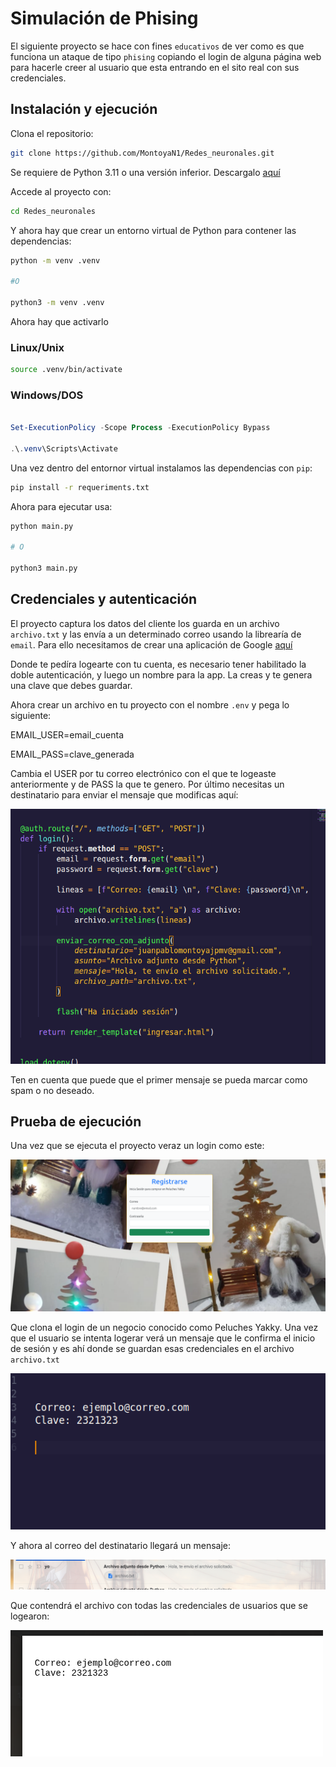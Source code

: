# Simulación de  Phising 

El siguiente proyecto se hace con fines `educativos` de ver como es que funciona un ataque de tipo `phising` copiando el login de alguna página web para hacerle creer al usuario que esta entrando en el sito real con sus credenciales.


## Instalación y ejecución 
Clona el repositorio:

```bash
git clone https://github.com/MontoyaN1/Redes_neuronales.git
```

Se requiere de Python 3.11 o una versión inferior. Descargalo [aquí](https://www.python.org/downloads/)


Accede al proyecto con:


```bash
cd Redes_neuronales
```

Y ahora hay que crear un entorno virtual de Python para contener las dependencias:

```bash 
python -m venv .venv

#O

python3 -m venv .venv
```

Ahora hay que activarlo


### Linux/Unix

```bash
source .venv/bin/activate

```


### Windows/DOS

```powershell

Set-ExecutionPolicy -Scope Process -ExecutionPolicy Bypass

.\.venv\Scripts\Activate
```


Una vez dentro del entornor virtual instalamos las dependencias con `pip`:

```bash
pip install -r requeriments.txt
```
Ahora para ejecutar usa:

```bash
python main.py

# O

python3 main.py
```


## Credenciales y autenticación

El proyecto captura los datos del cliente los guarda en un archivo `archivo.txt` y las envía a un determinado correo usando la librearía de `email`. Para ello necesitamos de crear una aplicación de Google [aquí](https://myaccount.google.com/apppasswords?rapt=AEjHL4NWwf6qSCF31QAXnATwGB0dR0vVv8tKw050ZuWGHxYbNdsq1acmh9xIm-1sQaY9-BSLo83XCwW4bExJpgAbedTa3K_Aka1sr0JT12Y3IpTokz5jp0E)

Donde te pedíra logearte con tu cuenta, es necesario tener habilitado la doble autenticación, y luego un nombre para la app. La creas y te genera una clave que debes guardar.

Ahora crear un archivo en tu proyecto con el nombre `.env` y pega lo siguiente:

EMAIL_USER=email_cuenta

EMAIL_PASS=clave_generada

Cambia el USER por tu correo electrónico con el que te logeaste anteriormente y de PASS la que te genero. Por último necesitas un destinatario para enviar el mensaje que modificas aquí:

![alt text](image.png)

Ten en cuenta que puede que el primer mensaje se pueda marcar como spam o no deseado.


## Prueba de ejecución

Una vez que se ejecuta el proyecto veraz un login como este:

![alt text](image-1.png)

Que clona el login de un negocio conocido como Peluches Yakky. Una vez que el usuario se intenta logerar verá un mensaje que le confirma el inicio de sesión y es ahí donde se guardan esas credenciales en el archivo `archivo.txt`

![alt text](image-2.png)


 Y ahora al correo del destinatario llegará un mensaje:

 ![alt text](image-3.png)

 Que contendrá el archivo con todas las credenciales de usuarios que se logearon:

 ![alt text](image-4.png)

 



